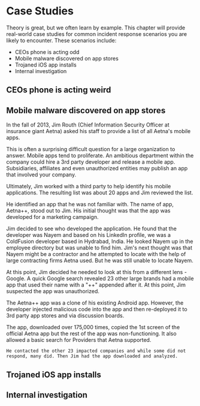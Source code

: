 # Case Studies

Theory is great, but we often learn by example. This chapter will provide real-world case studies for common incident response scenarios you are likely to encounter. These scenarios include:

* CEOs phone is acting odd
* Mobile malware discovered on app stores
* Trojaned iOS app installs
* Internal investigation

## CEOs phone is acting weird

## Mobile malware discovered on app stores
In the fall of 2013, Jim Routh (Chief Information Security Officer at insurance giant Aetna) asked his staff to provide a list of all Aetna's mobile apps. 

This is often a surprising difficult question for a large organization to answer. Mobile apps tend to proliferate. An ambitious department within the company could hire a 3rd party developer and release a mobile app. Subsidiaries, affiliates and even unauthorized entities may publish an app that involved your company.

Ultimately, Jim worked with a third party to help identify his mobile applications. The resulting list was about 20 apps and Jim reviewed the list.

He identified an app that he was not familiar with. The name of app, Aetna++, stood out to Jim. His initial thought was that the app was developed for a marketing campaign. 

Jim decided to see who developed the application. He found that the developer was Nayem and based on his LinkedIn profile, we was a ColdFusion developer based in Hydrabad, India. He looked Nayem up in the employee directory but was unable to find him. Jim's next thought was that Nayem might be a contractor and he attempted to locate with the help of large contracting firms Aetna used. But he was still unable to locate Nayem.

At this point, Jim decided he needed to look at this from a different lens - Google. A quick Google search revealed 23 other large brands had a mobile app that used their name with a "++" appended after it. At this point, Jim suspected the app was unauthorized. 

The Aetna++ app was a clone of his existing Android app. However, the developer injected malicious code into the app and then re-deployed it to 3rd party app stores and via discussion boards.

The app, downloaded over 175,000 times, copied the 1st screen of the official Aetna app but the rest of the app was non-functioning. It also allowed a basic search for Providers that Aetna supported.


`He contacted the other 23 impacted companies and while some did not respond, many did. Then Jim had the app downloaded and analyzed.`

## Trojaned iOS app installs

## Internal investigation

